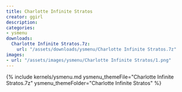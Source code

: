 ```yaml
---
title: Charlotte Infinite Stratos
creator: ggirl
description: 
categories:
- ysmenu
downloads:
  Charlotte Infinite Stratos.7z:
    url: "/assets/downloads/ysmenu/Charlotte Infinite Stratos.7z"
images:
- url: "/assets/images/ysmenu/Charlotte Infinite Stratos/1.png"
---
```


{% include kernels/ysmenu.md ysmenu_themeFile="Charlotte Infinite Stratos.7z" ysmenu_themeFolder="Charlotte Infinite Stratos" %}
